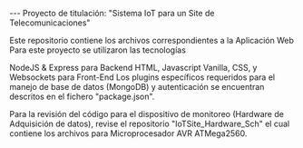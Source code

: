 --- Proyecto de titulación: "Sistema IoT para un Site de Telecomunicaciones"

Este repositorio contiene los archivos correspondientes a la Aplicación Web 
Para este proyecto se utilizaron las tecnologías

NodeJS & Express para Backend
HTML, Javascript Vanilla, CSS, y Websockets para Front-End
Los plugins específicos requeridos para el manejo de base de datos (MongoDB) y autenticación se encuentran descritos en el fichero "package.json".

Para la revisión del código para el dispositivo de monitoreo (Hardware de Adquisición de datos), revise el repositorio "IoTSite_Hardware_Sch" el cual contiene los archivos para Microprocesador AVR ATMega2560.